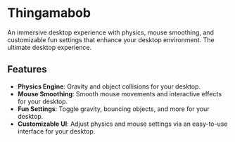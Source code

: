 # Thingamabob

An immersive desktop experience with physics, mouse smoothing, and customizable fun settings that enhance your desktop environment. The ultimate desktop experience.

## Features
- **Physics Engine**: Gravity and object collisions for your desktop.
- **Mouse Smoothing**: Smooth mouse movements and interactive effects for your desktop.
- **Fun Settings**: Toggle gravity, bouncing objects, and more for your desktop.
- **Customizable UI**: Adjust physics and mouse settings via an easy-to-use interface for your desktop.
